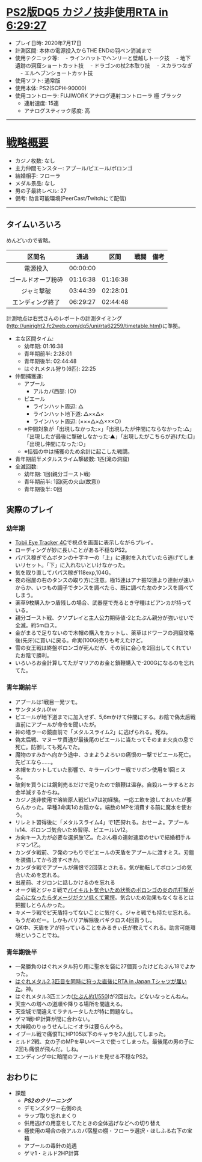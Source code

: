 # [PS2版DQ5 カジノ技非使用RTA in 6:29:27](https://www.twitch.tv/videos/682449671)

- プレイ日時: 2020年7月17日
- 計測区間: 本体の電源投入からTHE ENDの羽ペン消滅まで
- 使用テクニック等:
　- ラインハットでヘンリーと壁越しトーク技
　- 地下遺跡の洞窟ショートカット技
　- ドラゴンの杖2本取り技
　- スカラつなぎ
　- エルヘブンショートカット技
- 使用ソフト: 通常版
- 使用本体: PS2(SCPH-90000)
- 使用コントローラ: FUJIWORK アナログ連射コントローラ 極 ブラック
  - 連射速度: 15連
  - アナログスティック感度: 高
----

# [戦略概要](https://github.com/pingval/Speedrun/blob/master/DQ5/nico-10th-psswdq-relay-strategy.md)

- カジノ枚数: なし
- 主力仲間モンスター: アプール/ピエール/ボロンゴ
- 結婚相手: フローラ
- メダル景品: なし
- 男の子最終レベル: 27
- 備考: 助言可能環境(PeerCast/Twitchにて配信)

----

## タイムいろいろ

めんどいので省略。

|区間名|通過|区間|戦闘|備考|
|:---:|:---:|:---:|:---:|:---:|
|電源投入|00:00:00|||
|ゴールドオーブ粉砕|01:16:38|01:16:38||
|ジャミ撃破|03:44:39|02:28:01||
|エンディング終了|06:29:27|02:44:48|||

計測地点は右弐さんのレポートの計測タイミング(http://uniright2.fc2web.com/dq5/uni/rta62259/timetable.html)に準拠。

- 主な区間タイム:
  - 幼年期: 01:16:38
  - 青年期前半: 2:28:01
  - 青年期後半: 02:44:48
  - はぐれメタル狩り(6匹): 22:25
- 仲間捕獲運:
  - アプール
    - アルカパ西部: (○)
  - ピエール
    - ラインハット周辺: △
    - ラインハット地下道: △××△×
    - ラインハット周辺: (×××△×△×××○)
  - ※仲間対象が「出現しなかった:×」「出現したが仲間にならなかった:△」「出現したが最後に撃破しなかった:▲」「出現したがこちらが逃げた:□」「出現し仲間になった:○」
  - ※括弧の中は捕獲のため余計に起こした戦闘。
- 青年期前半メタルスライム撃破数: 1匹(滝の洞窟)
- 全滅回数:
  - 幼年期: 1回(親分ゴースト戦)
  - 青年期前半: 1回(死の火山(故意))
  - 青年期後半: 0回	

## 実際のプレイ

### 幼年期

- [Tobii Eye Tracker 4C](https://www.tobiipro.com/ja/landing-pages/tobii_Eye_Tracker_4C/)で視点を画面に表示しながらプレイ。
- ローディングが妙に長いことがある不穏なPS2。
- パパス稼ぎで△ボタンの十字キーの「上」に連射を入れていたら逃げてしまいリセット。「下」に入れないといけなかった。
- 気を取り直してパパス稼ぎ118exp,104G。
- 夜の宿屋の右のタンスの取り方に注意。極15連はアナ振12連より連射が速いからか、いつもの調子でタンスを調べたら、既に調べた左のタンスを調べてしまう。
- 薬草9枚購入かつ盾残しの場合、武器屋で売るとき守種はビアンカが持っている。
- 親分ゴースト戦、クソプレイと主人公力期待値-2とたぶん親分が強いせいで全滅。約5mロス。
- 金がまるで足りないので木帽の購入をカットし、薬草はドワーフの洞窟攻略後(先牙)に買いに戻る。命実(100G)売りも考えたけど。
- 雪の女王戦は終盤ボロンゴが死んだが、その前に会心を2回出してくれていたお陰で勝利。
- いろいろお金計算してたがマリアのお金と鎖鞭購入で-200Gになるのを忘れてた。

### 青年期前半

- アプールは1戦目一発ツモ。
- サンタメタル0!ｗ
- ピエールが地下道までに加入せず、5,6mかけて仲間にする。お陰で偽太后戦直前にアプールが命令を聞いたが。
- 神の塔ラーの鏡直前で「メタルスライム2」に逃げられる。死ね。
- 偽太后戦、マヌーサ貫通が最後尾のピエールに当たってそのまま火炎の息で死亡。防御しても死んでた。
- 魔物のすみかへ向かう途中、さまようよろいの痛恨の一撃でピエール死亡。先ピエなら……。
- 木帽をカットしていた影響で、キラーパンサー戦でリボン使用を1回ミスる。
- 破剣を買うには鋼剣売るだけで足りたので鎖鞭は温存。自殺ルーラするとお金半減するからね。
- カジノ技非使用で溶岩原人戦ピLv7は初経験。一応エ飲を渡しておいたが要らんかった。早種3命実1のお陰かな。端数のMPを消費する前に魔水を使おう。
- リレミト習得後に「メタルスライム4」で1匹狩れる。おせーよ。アプールlv14、ボロンゴ気合いため習得、ピエールLv12。
- 方向キー入力が必要な選択肢1乙。たぶん極の連射速度のせいで結婚相手ルドマン1乙。
- カンダタ戦前、フ発のつもりでピエールの天盾をアプールに渡すミス。刃鎧を装備してから渡すべきか。
- カンダタ戦でアプールが痛恨で2回落とされる。気が動転してボロンゴの気合いためを忘れる。
- 出産前、オジロンに話しかけるのを忘れる
- オーク戦とジャミ戦で[バイキルト気合いため状態のボロンゴの炎の爪打撃が会心になったらダメージがクソ低くて驚愕](https://clips.twitch.tv/DignifiedVictoriousIguanaAMPEnergyCherry)。気合いため効果もなくなるとは把握しとらんかった。
- キメーラ戦でピ天盾持ってないことに気付く。ジャミ戦でも持たせ忘れる。もうだめだー。しかもバリア解除後バギクロス4回貰うし。
- QK中、天盾をアが持っていることをみるきぃ氏が教えてくれる。助言可能環境ということでね。

### 青年期後半

- 一発勝負のはぐれメタル狩り用に聖水を袋に27個買ったけどたぶん18でよかった。
- [はぐれメタル2,3匹目を同時に狩った直後にRTA in Japan Tシャツが届いた](https://clips.twitch.tv/ShakingTastyReindeerCorgiDerp)。神。
- はぐれメタル3匹エンカ([たぶん約1/550](https://twitter.com/pingval/status/1276517542496833540/photo/1))が2回出た。どないなっとんねん。
- 天空への塔への道順や降りる場所を間違える。
- 天空城で間違えてラナルータしたが特に問題なし。
- ゲマ1戦HP計算が間に合わない。
- 大神殿のりゅうせんしにイオラは要らんやろ。
- イブール戦で痛恨TにHP105以下のキャラを2人出してしまった。
- ミルド2戦、女の子のMPを早いペースで使ってしまった。最後尾の男の子に2回も痛恨が飛んだ。しね。
- エンディング中に暗闇のフィールドを見せる不穏なPS2。

## おわりに

- 課題
  - ***PS2のクリーニング***
  - デモンズタワー右側の炎
  - ラップ取り忘れまくり
  - 併用逃げの用意をしてたときの全体逃げなどへの切り替え
  - 極使用の場合の夜アルカパ宿屋の棚・フローラ選択・ほしふる右下の宝箱
  - アプールの毒針の処遇
  - ゲマ1・ミルド2HP計算
